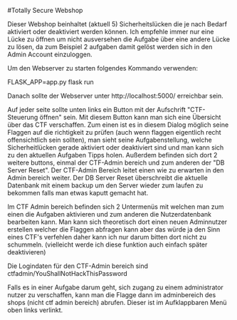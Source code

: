 #Totally Secure Webshop

Dieser Webshop beinhaltet (aktuell 5) Sicherheitslücken die je nach Bedarf aktiviert oder deaktiviert werden können.
Ich empfehle immer nur eine Lücke zu öffnen um nicht ausversehen die Aufgabe über eine andere Lücke zu lösen, da zum Beispiel 2 aufgaben damit gelöst werden sich in den Admin Account einzuloggen.

Um den Webserver zu starten folgendes Kommando verwenden:

FLASK_APP=app.py flask run

Danach sollte der Webserver unter http://localhost:5000/ erreichbar sein.

Auf jeder seite sollte unten links ein Button mit der Aufschrift "CTF-Steuerung öffnen" sein. 
Mit diesem Button kann man sich eine Übersicht über das CTF verschaffen. 
Zum einen ist es in diesem Dialog möglich seine Flaggen auf die richtigkeit zu prüfen (auch wenn flaggen eigentlich recht offensichtlich sein sollten), man sieht seine Aufgabenstellung, welche Sicherheitlücken gerade aktiviert oder deaktiviert sind und man kann sich zu den aktuellen Aufgaben Tipps holen.
Außerdem befinden sich dort 2 weitere buttons, einmal der CTF-Admin bereich und zum anderen der "DB Server Reset".
Der CTF-Admin Bereich leitet einen wie zu erwarten in den Admin bereich weiter. Der DB Server Reset überschreibt die aktuelle Datenbank mit einem backup um den Server wieder zum laufen zu bekommen falls man etwas kaputt gemacht hat.

Im CTF Admin bereich befinden sich 2 Untermenüs mit welchen man zum einen die Aufgaben aktivieren und zum anderen die Nutzerdatenbank bearbeiten kann.
Man kann sich theoretisch dort einen neuen Adminnutzer erstellen welcher die Flaggen abfragen kann aber das würde ja den Sinn eines CTF's verfehlen daher kann ich nur darum bitten dort nicht zu schummeln.
(vielleicht werde ich diese funktion auch einfach später deaktivieren)

Die Logindaten für den CTF-Admin bereich sind ctfadmin/YouShallNotHackThisPassword

Falls es in einer Aufgabe darum geht, sich zugang zu einem administrator nutzer zu verschaffen, kann man die Flagge dann im adminbereich des shops (nicht ctf admin bereich) abrufen.
Dieser ist im Aufklappbaren Menü oben links verlinkt.